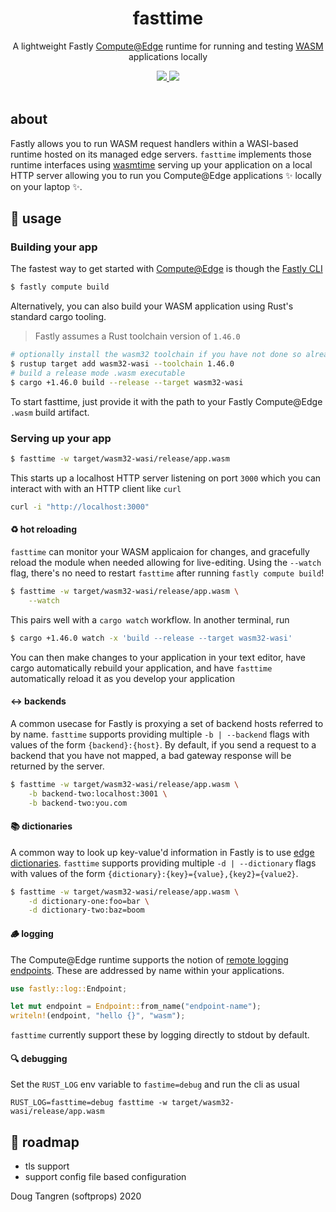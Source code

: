 <h1 align="center">
  fasttime
</h1>

<p align="center">
   A lightweight Fastly <a alt="GitHub Actions" href="https://www.fastly.com/products/edge-compute/serverless/">Compute@Edge</a> runtime for running and testing <a alt="wasm" href="https://webassembly.org/">WASM</a> applications locally
</p>

<div align="center">
  <a alt="GitHub Actions" href="https://github.com/softprops/fasttime/actions">
    <img src="https://github.com/softprops/fasttime/workflows/Main/badge.svg"/>
  </a>
  <a alt="license" href="LICENSE">
    <img src="https://img.shields.io/badge/license-MIT-brightgreen.svg"/>
  </a>
</div>

<br />

## about

Fastly allows you to run WASM request handlers within a WASI-based runtime hosted on its managed edge servers. `fasttime` implements those runtime interfaces using [wasmtime](https://wasmtime.dev/) serving up your application on a local HTTP server allowing you to run you Compute@Edge applications ✨ locally on your laptop ✨.

## 🤸 usage

### Building your app

The fastest way to get started with [Compute@Edge](https://www.fastly.com/products/edge-compute/serverless/) is though the [Fastly CLI](https://github.com/fastly/cli#installation)

```sh
$ fastly compute build
```

Alternatively, you can also build your WASM application using Rust's standard cargo tooling. 

> Fastly assumes a Rust toolchain version of `1.46.0`

```sh
# optionally install the wasm32 toolchain if you have not done so already
$ rustup target add wasm32-wasi --toolchain 1.46.0
# build a release mode .wasm executable
$ cargo +1.46.0 build --release --target wasm32-wasi
```

To start fasttime, just provide it with the path to your Fastly Compute@Edge `.wasm` build artifact.

### Serving up your app

```sh
$ fasttime -w target/wasm32-wasi/release/app.wasm
```

This starts up a localhost HTTP server listening on port `3000` which you can interact with with
an HTTP client like `curl`

```sh
curl -i "http://localhost:3000"
```

#### ♻️ hot reloading

`fasttime` can monitor your WASM applicaion for changes, and gracefully reload the module when needed allowing for live-editing. Using the `--watch` flag, there's no need to restart `fasttime` after running `fastly compute build`!

```sh
$ fasttime -w target/wasm32-wasi/release/app.wasm \
    --watch
```

This pairs well with a `cargo watch` workflow. In another terminal, run

```sh
$ cargo +1.46.0 watch -x 'build --release --target wasm32-wasi'
```

You can then make changes to your application in your text editor, have cargo automatically rebuild your application, and have `fasttime` automatically reload it as you develop your application

#### ↔️ backends

A common usecase for Fastly is proxying a set of backend hosts referred to by name. `fasttime` supports
providing multiple `-b | --backend` flags with values of the form `{backend}:{host}`. By default, if you
send a request to a backend that you have not mapped, a bad gateway response will be returned by the server.

```sh
$ fasttime -w target/wasm32-wasi/release/app.wasm \
    -b backend-two:localhost:3001 \
    -b backend-two:you.com
```

#### 📚 dictionaries

A common way to look up key-value'd information in Fastly is to use [edge dictionaries](https://docs.fastly.com/en/guides/about-edge-dictionaries). `fasttime` supports providing multiple `-d | --dictionary` flags with values of the form `{dictionary}:{key}={value},{key2}={value2}`. 

```sh
$ fasttime -w target/wasm32-wasi/release/app.wasm \
    -d dictionary-one:foo=bar \
    -d dictionary-two:baz=boom
```

#### 🪵 logging

The Compute@Edge runtime supports the notion of [remote logging endpoints](https://docs.fastly.com/en/guides/about-fastlys-realtime-log-streaming-features).
These are addressed by name within your applications.

```rust
use fastly::log::Endpoint;

let mut endpoint = Endpoint::from_name("endpoint-name");
writeln!(endpoint, "hello {}", "wasm");
```

`fasttime` currently support these by logging directly to stdout by default.

#### 🔍 debugging

Set the `RUST_LOG` env variable to `fastime=debug` and run the cli as usual

```
RUST_LOG=fasttime=debug fasttime -w target/wasm32-wasi/release/app.wasm
```

## 🚧 roadmap

* tls support
* support config file based configuration

Doug Tangren (softprops) 2020
